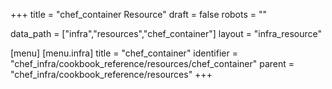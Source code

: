 +++
title = "chef_container Resource"
draft = false
robots = ""

data_path = ["infra","resources","chef_container"]
layout = "infra_resource"


[menu]
  [menu.infra]
    title = "chef_container"
    identifier = "chef_infra/cookbook_reference/resources/chef_container"
    parent = "chef_infra/cookbook_reference/resources"
+++

<!-- The contents of this page are automatically generated from the chef_container.yaml file in the data directory. -->
<!-- To suggest a change, edit the https://github.com/chef/chef/blob/master/lib/chef/resource/chef_container.rb file
      and submit a pull request to the https://github.com/chef/chef repository. -->
